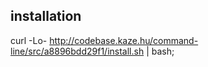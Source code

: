 ## installation

curl -Lo- http://codebase.kaze.hu/command-line/src/a8896bdd29f1/install.sh | bash;
